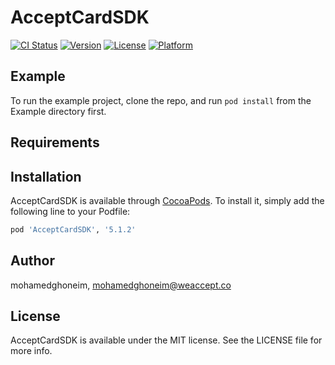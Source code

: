 # AcceptCardSDK

[![CI Status](https://img.shields.io/travis/mohamedghoneim/AcceptCardSDK.svg?style=flat)](https://travis-ci.org/mohamedghoneim/AcceptCardSDK)
[![Version](https://img.shields.io/cocoapods/v/AcceptCardSDK.svg?style=flat)](https://cocoapods.org/pods/AcceptCardSDK)
[![License](https://img.shields.io/cocoapods/l/AcceptCardSDK.svg?style=flat)](https://cocoapods.org/pods/AcceptCardSDK)
[![Platform](https://img.shields.io/cocoapods/p/AcceptCardSDK.svg?style=flat)](https://cocoapods.org/pods/AcceptCardSDK)

## Example

To run the example project, clone the repo, and run `pod install` from the Example directory first.

## Requirements

## Installation

AcceptCardSDK is available through [CocoaPods](https://cocoapods.org). To install
it, simply add the following line to your Podfile:

```ruby
pod 'AcceptCardSDK', '5.1.2'
```

## Author

mohamedghoneim, mohamedghoneim@weaccept.co

## License

AcceptCardSDK is available under the MIT license. See the LICENSE file for more info.
